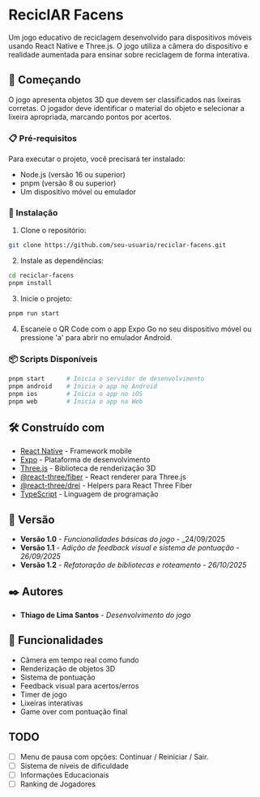 # ReciclAR Facens

Um jogo educativo de reciclagem desenvolvido para dispositivos móveis usando React Native e Three.js. O jogo utiliza a câmera do dispositivo e realidade aumentada para ensinar sobre reciclagem de forma interativa.

## 🚀 Começando

O jogo apresenta objetos 3D que devem ser classificados nas lixeiras corretas. O jogador deve identificar o material do objeto e selecionar a lixeira apropriada, marcando pontos por acertos.

### 📋 Pré-requisitos

Para executar o projeto, você precisará ter instalado:

- Node.js (versão 16 ou superior)
- pnpm (versão 8 ou superior)
- Um dispositivo móvel ou emulador

### 🔧 Instalação

1. Clone o repositório:

```bash
git clone https://github.com/seu-usuario/reciclar-facens.git
```

2. Instale as dependências:

```bash
cd reciclar-facens
pnpm install
```

3. Inicie o projeto:

```bash
pnpm run start
```

4. Escaneie o QR Code com o app Expo Go no seu dispositivo móvel ou pressione 'a' para abrir no emulador Android.

### 📦 Scripts Disponíveis

```bash
pnpm start      # Inicia o servidor de desenvolvimento
pnpm android    # Inicia o app no Android
pnpm ios        # Inicia o app no iOS
pnpm web        # Inicia o app na Web
```

## 🛠️ Construído com

- [React Native](https://reactnative.dev/) - Framework mobile
- [Expo](https://expo.dev/) - Plataforma de desenvolvimento
- [Three.js](https://threejs.org/) - Biblioteca de renderização 3D
- [@react-three/fiber](https://docs.pmnd.rs/react-three-fiber/) - React renderer para Three.js
- [@react-three/drei](https://github.com/pmndrs/drei) - Helpers para React Three Fiber
- [TypeScript](https://www.typescriptlang.org/) - Linguagem de programação

## 📌 Versão

- **Versão 1.0** - _Funcionalidades básicas do jogo_ - \_24/09/2025
- **Versão 1.1** - _Adição de feedback visual e sistema de pontuação_ - _26/09/2025_
- **Versão 1.2** - _Refatoração de bibliotecas e roteamento_ - _26/10/2025_

## ✒️ Autores

- **Thiago de Lima Santos** - _Desenvolvimento do jogo_

## 📄 Funcionalidades

- Câmera em tempo real como fundo
- Renderização de objetos 3D
- Sistema de pontuação
- Feedback visual para acertos/erros
- Timer de jogo
- Lixeiras interativas
- Game over com pontuação final

## TODO

- [ ] Menu de pausa com opções: Continuar / Reiniciar / Sair.
- [ ] Sistema de níveis de dificuldade
- [ ] Informações Educacionais
- [ ] Ranking de Jogadores